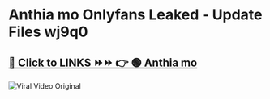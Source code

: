 
 # Anthia mo Onlyfans Leaked - Update Files wj9q0

## <h2><a href="https://clipsfans.com/Anthia_mo&ref=git">🔗 Click to LINKS ⏩⏩ 👉 🟢 Anthia mo </a></h2>

<a href="https://clipsfans.com/Anthia_mo&ref=git" rel="nofollow" data-target="animated-image.originalLink"><img src="https://i.ibb.co.com/xMMVF88/686577567.gif" alt="Viral Video Original" style="max-width: 100%; display: inline-block;" data-target="animated-image.originalImage"></a>

